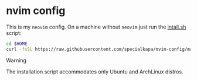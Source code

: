 # nvim config

This is my `neovim` config. On a machine without `neovim` just run the
[intall.sh](./scripts/install.sh) script:

```bash
cd $HOME
curl -fsSL https://raw.githubusercontent.com/specialkapa/nvim-config/main/script/install.sh | bash
```

> [!WARNING]
> The installation script accommodates only Ubuntu and ArchLinux distros.

